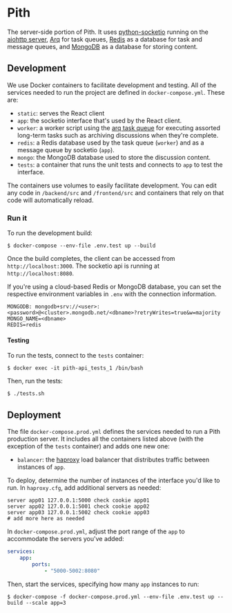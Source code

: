 # Pith

The server-side portion of Pith. It uses [python-socketio](https://github.com/miguelgrinberg/python-socketio) running on the [aiohttp server](https://github.com/aio-libs/aiohttp), [Arq](https://github.com/samuelcolvin/arq) for task queues, [Redis](https://redis.io/) as a database for task and message queues, and [MongoDB](https://www.mongodb.com/) as a database for storing content.

## Development

We use Docker containers to facilitate development and testing. All of the services needed to run the project are defined in `docker-compose.yml`. These are:

-   `static`: serves the React client
-   `app`: the socketio interface that's used by the React client.
-   `worker`: a worker script using the [arq task queue](https://github.com/samuelcolvin/arq) for executing assorted long-term tasks such as archiving discussions when they're complete.
-   `redis`: a Redis database used by the task queue (`worker`) and as a message queue by socketio (`app`).
-   `mongo`: the MongoDB database used to store the discussion content.
-   `tests`: a container that runs the unit tests and connects to `app` to test the interface.

The containers use volumes to easily facilitate development. You can edit any code in `/backend/src` and `/frontend/src` and containers that rely on that code will automatically reload.

### Run it

To run the development build:

```
$ docker-compose --env-file .env.test up --build
```

Once the build completes, the client can be accessed from `http://localhost:3000`. The socketio api is running at `http://localhost:8080`.

If you're using a cloud-based Redis or MongoDB database, you can set the respective environment variables in `.env` with the connection information.

```
MONGODB: mongodb+srv://<user>:<password>@<cluster>.mongodb.net/<dbname>?retryWrites=true&w=majority
MONGO_NAME=<dbname>
REDIS=redis
```

#### Testing

To run the tests, connect to the `tests` container:

```
$ docker exec -it pith-api_tests_1 /bin/bash
```

Then, run the tests:

```
$ ./tests.sh
```

## Deployment

The file `docker-compose.prod.yml` defines the services needed to run a Pith production server. It includes all the containers listed above (with the exception of the `tests` container) and adds one new one:

-   `balancer`: the [haproxy](https://www.haproxy.org/) load balancer that distributes traffic between instances of `app`.

To deploy, determine the number of instances of the interface you'd like to run. In `haproxy.cfg`, add additional servers as needed:

```
server app01 127.0.0.1:5000 check cookie app01
server app02 127.0.0.1:5001 check cookie app02
server app03 127.0.0.1:5002 check cookie app03
# add more here as needed
```

In `docker-compose.prod.yml`, adjust the port range of the `app` to accommodate the servers you've added:

```yml
services:
    app:
        ports:
            - "5000-5002:8080"
```

Then, start the services, specifying how many `app` instances to run:

```
$ docker-compose -f docker-compose.prod.yml --env-file .env.test up --build --scale app=3
```
